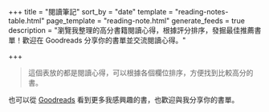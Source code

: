 +++
title = "閱讀筆記"
sort_by = "date"
template = "reading-notes-table.html"
page_template = "reading-note.html"
generate_feeds = true
description = "瀏覽我整理的高分書籍閱讀心得，根據評分排序，發掘最佳推薦書單！歡迎在 Goodreads 分享你的書單並交流閱讀心得。"

+++

> 這個表放的都是閱讀心得，可以根據各個欄位排序，方便找到比較高分的書。

也可以從 [Goodreads](https://www.goodreads.com/user/show/97161128-mick-zhuang) 看到更多我感興趣的書，也歡迎與我分享你的書單。
